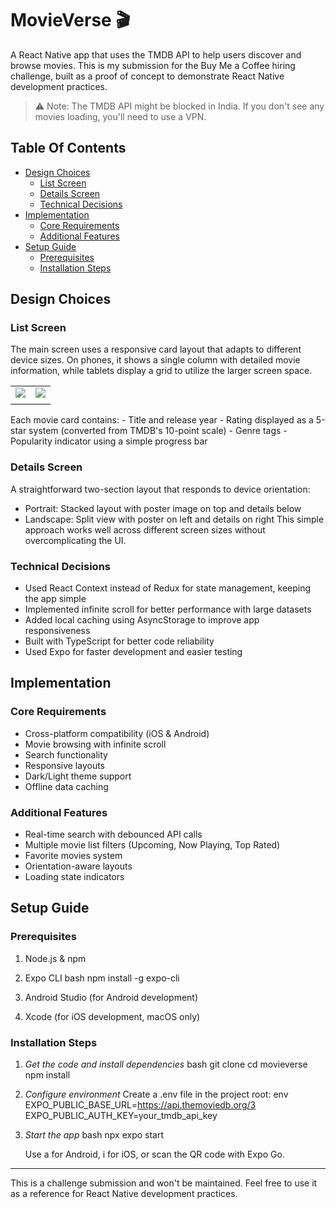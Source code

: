 # MovieVerse 🎬

A React Native app that uses the TMDB API to help users discover and browse movies. This is my submission for the Buy Me a Coffee hiring challenge, built as a proof of concept to demonstrate React Native development practices.

> ⚠ Note: The TMDB API might be blocked in India. If you don't see any movies loading, you'll need to use a VPN.

## Table Of Contents

* [Design Choices](#design-choices)
   * [List Screen](#list-screen)
   * [Details Screen](#details-screen)
   * [Technical Decisions](#technical-decisions)
* [Implementation](#implementation)
   * [Core Requirements](#core-requirements)
   * [Additional Features](#additional-features)
* [Setup Guide](#setup-guide)
   * [Prerequisites](#prerequisites)
   * [Installation Steps](#installation-steps)

## Design Choices

### List Screen
The main screen uses a responsive card layout that adapts to different device sizes. On phones, it shows a single column with detailed movie information, while tablets display a grid to utilize the larger screen space.

<table>
  <tr>
    <td>
      <img src="https://github.com/user-attachments/assets/fbd3e662-8a09-44db-8892-8e62be8f5dc9">
    </td>
    <td>
      <img src="https://github.com/user-attachments/assets/daca672f-46fc-4218-be62-83f931797fdd">
    </td>
  </tr>
  <tr>
    <td>
      <img src="">
    </td>
    <td>
      <img src="">
    </td>
  </tr>
</table>
Each movie card contains:
- Title and release year
- Rating displayed as a 5-star system (converted from TMDB's 10-point scale)
- Genre tags
- Popularity indicator using a simple progress bar

### Details Screen
A straightforward two-section layout that responds to device orientation:
- Portrait: Stacked layout with poster image on top and details below
- Landscape: Split view with poster on left and details on right
This simple approach works well across different screen sizes without overcomplicating the UI.

### Technical Decisions
- Used React Context instead of Redux for state management, keeping the app simple
- Implemented infinite scroll for better performance with large datasets
- Added local caching using AsyncStorage to improve app responsiveness
- Built with TypeScript for better code reliability
- Used Expo for faster development and easier testing

## Implementation

### Core Requirements
- Cross-platform compatibility (iOS & Android)
- Movie browsing with infinite scroll
- Search functionality
- Responsive layouts
- Dark/Light theme support
- Offline data caching

### Additional Features
- Real-time search with debounced API calls
- Multiple movie list filters (Upcoming, Now Playing, Top Rated)
- Favorite movies system
- Orientation-aware layouts
- Loading state indicators

## Setup Guide

### Prerequisites
1. Node.js & npm
2. Expo CLI
   bash
   npm install -g expo-cli
   
3. Android Studio (for Android development)
4. Xcode (for iOS development, macOS only)

### Installation Steps

1. *Get the code and install dependencies*
   bash
   git clone <repository-url>
   cd movieverse
   npm install
   

2. *Configure environment*
   Create a .env file in the project root:
   env
   EXPO_PUBLIC_BASE_URL=https://api.themoviedb.org/3
   EXPO_PUBLIC_AUTH_KEY=your_tmdb_api_key
   

3. *Start the app*
   bash
   npx expo start
   
   Use a for Android, i for iOS, or scan the QR code with Expo Go.

---

This is a challenge submission and won't be maintained. Feel free to use it as a reference for React Native development practices.
